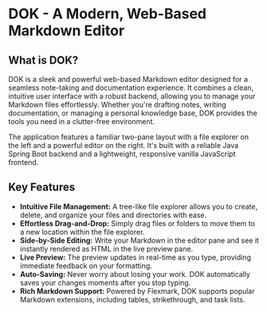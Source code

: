 # DOK - A Modern, Web-Based Markdown Editor

## What is DOK?

DOK is a sleek and powerful web-based Markdown editor designed for a seamless note-taking and documentation experience. It combines a clean, intuitive user interface with a robust backend, allowing you to manage your Markdown files effortlessly. Whether you're drafting notes, writing documentation, or managing a personal knowledge base, DOK provides the tools you need in a clutter-free environment.

The application features a familiar two-pane layout with a file explorer on the left and a powerful editor on the right. It's built with a reliable Java Spring Boot backend and a lightweight, responsive vanilla JavaScript frontend.

## Key Features

*   **Intuitive File Management:** A tree-like file explorer allows you to create, delete, and organize your files and directories with ease.
*   **Effortless Drag-and-Drop:** Simply drag files or folders to move them to a new location within the file explorer.
*   **Side-by-Side Editing:** Write your Markdown in the editor pane and see it instantly rendered as HTML in the live preview pane.
*   **Live Preview:** The preview updates in real-time as you type, providing immediate feedback on your formatting.
*   **Auto-Saving:** Never worry about losing your work. DOK automatically saves your changes moments after you stop typing.
*   **Rich Markdown Support:** Powered by Flexmark, DOK supports popular Markdown extensions, including tables, strikethrough, and task lists.
